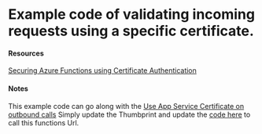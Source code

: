 # Example code of validating incoming requests using a specific certificate.

#### Resources
[Securing Azure Functions using Certificate Authentication](https://damienbod.com/2020/09/04/securing-azure-functions-using-certificate-authentication/)

#### Notes
This example code can go along with the [Use App Service Certificate on outbound calls](https://github.com/VinnyBonner/Use-App-Service-Certificate-On-Outbound-Calls)
Simply update the Thumbprint and update the [code here](https://github.com/VinnyBonner/Use-App-Service-Certificate-On-Outbound-Calls/blob/main/UseCertificateRepro.cs#L122) to call this functions Url.
